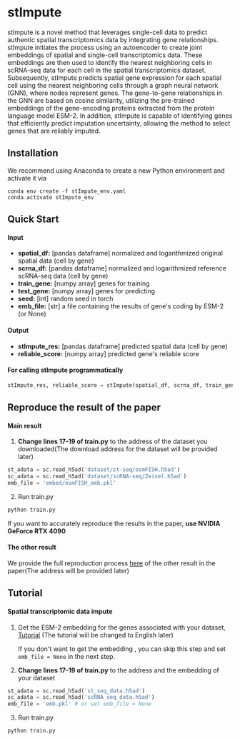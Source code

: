 # stImpute

stImpute is a novel method that leverages single-cell data to predict authentic spatial transcriptomics data by integrating gene relationships. stImpute initiates the process using an autoencoder to create joint embeddings of spatial and single-cell transcriptomics data. These embeddings are then used to identify the nearest neighboring cells in scRNA-seq data for each cell in the spatial transcriptomics dataset. Subsequently, stImpute predicts spatial gene expression for each spatial cell using the nearest neighboring cells through a graph neural network (GNN), where nodes represent genes. The gene-to-gene relationships in the GNN are based on cosine similarity, utilizing the pre-trained embeddings of the gene-encoding proteins extracted from the protein language model ESM-2. In addition, stImpute is capable of identifying genes that efficiently predict imputation uncertainty, allowing the method to select genes that are reliably imputed.

## Installation  

We recommend using Anaconda to create a new Python environment and activate it via

```
conda env create -f stImpute_env.yaml
conda activate stImpute_env
```

## Quick Start

#### Input

* **spatial_df:**   [pandas dataframe] normalized and logarithmized original spatial data (cell by gene)
* **scrna_df:**    [pandas dataframe] normalized and logarithmized reference scRNA-seq data (cell by gene)
* **train_gene:**   [numpy array] genes for training
* **test_gene:**    [numpy array] genes for predicting
* **seed:**      [int] random seed in torch
* **emb_file:**    [str] a file containing the results of gene's coding by ESM-2 (or None)

#### Output

* **stImpute_res:**   [pandas dataframe] predicted spatial data (cell by gene)
* **reliable_score:** [numpy array] predicted gene's reliable score

#### For calling stImpute programmatically

```python
stImpute_res, reliable_score = stImpute(spatial_df, scrna_df, train_gene, test_gene, seed=seed, emb_file=emb_file)
```

## Reproduce the result of the paper

#### Main result

1. **Change lines 17-19 of train.py** to the address of the dataset you downloaded(The download address for the dataset will be provided later)

```python
st_adata = sc.read_h5ad('dataset/st-seq/osmFISH.h5ad')
sc_adata = sc.read_h5ad('dataset/scRNA-seq/Zeisel.h5ad')
emb_file = 'embed/osmFISH_emb.pkl'
```

2. Run train.py

```python
python train.py
```

If you want to accurately reproduce the results in the paper, **use NVIDIA GeForce RTX 4090**

#### The other result

We provide the full reproduction process [here]() of the other result in the paper(The address will be provided later)

## Tutorial

#### Spatial transcriptomic data impute

1. Get the ESM-2 embedding for the genes associated with your dataset, [Tutorial](https://github.com/cquzys/stImpute/blob/main/tutorial/esm-2_tutorial.pdf) (The tutorial will be changed to English later)

   If you don't want to get the embedding , you can skip this step and set `emb_file = None` in the next step.

2. **Change lines 17-19 of train.py** to the address and the embedding of your dataset

```python
st_adata = sc.read_h5ad('st_seq_data.h5ad')
sc_adata = sc.read_h5ad('scRNA_seq_data.h5ad')
emb_file = 'emb.pkl' # or set emb_file = None
```

3. Run train.py

```python
python train.py
```


